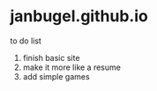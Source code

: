 # janbugel.github.io

to do list

1. finish basic site
2. make it more like a resume
3. add simple games 
